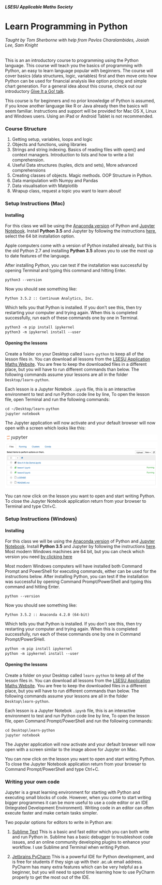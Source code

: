 ##### LSESU Applicable Maths Society
# Learn Programming in Python

###### Taught by Tom Sherborne with help from Pavlos Charalambides, Josiah Lee, Sam Knight

This is an an introductory course to programming using the Python language. This course will teach you the basics of programming with Python, an easy to learn language popular with beginners. The course will cover basics (data structures, logic, variables) first and then move onto how Python can be used for financial analysis like option pricing and simple chart generation. For a general idea about this course, check out our introductory [Give It a Go! talk](https://docs.google.com/presentation/u/1/d/1FHhpGavkM2se9Wfj_FkO1n-plpa4-wDqUkBz-9Ui_MQ).

This course is for beginners and no prior knowledge of Python is assumed, if you know another language like R or Java already then the basics will seem familiar. Instructions and support will be provided for Mac OS X, Linux and Windows users. Using an iPad or Android Tablet is not recommended. 

### Course Structure
1. Getting setup, variables, loops and logic
2. Objects and functions, using libraries
3. Strings and string indexing. Basics of reading files with open() and context managers. Introduction to lists and how to write a list comprehension.
4. Useful Data structures (tuples, dicts and sets), More advanced comprehensions
5. Creating classes of objects. Magic methods. OOP Structure in Python.
6. Data manipulation with Numpy and Pandas
7. Data visualisation with Matplotlib
8. Wrapup class, request a topic you want to learn about!

### Setup Instructions (Mac)
#### Installing

For this class we will be using the [Anaconda version](https://www.continuum.io/downloads) of Python and [Jupyter Notebook](http://jupyter.readthedocs.io/en/latest/install.html). Install __Python 3.5__ and Jupyter by following the instructions [here](https://www.continuum.io/downloads), select the 64 bit installation option.

Apple computers come with a version of Python installed already, but this is the old Python 2.7 and installing **Python 3.5** allows you to use the most up to date features of the language.

After installing Python, you can test if the installation was successful by opening Terminal and typing this command and hitting Enter.
```
python3 --version
```
Now you should see something like:
```
Python 3.5.2 :: Continuum Analytics, Inc.
```
Which tells you that Python is installed. If you don't see this, then try restarting your computer and trying again.
When this is completed successfully, run each of these commands one by one in Terminal. 
```
python3 -m pip install ipykernel
python3 -m ipykernel install --user
```

#### Opening the lessons
Create a folder on your Desktop called `learn-python` to keep all of the lesson files in. You can download all lessons from the [LSESU Application Maths Website](http://www.lsesumaths.com/presentations.html). You are free to keep the downloaded files in a different place, but you will have to run different commands than below. The following commands assume your lessons are all in the folder `Desktop/learn-python`.

Each lesson is a Jupyter Notebok `.ipynb` file, this is an interactive environment to test and run Python code line by line, To open the lesson file, open Terminal and run the following commands:

```
cd ~/Desktop/learn-python
jupyter notebook
```
The Jupyter application will now activate and your default browser will now open with a screen which looks like this:

![Jupyter Opening Screen](images/jupyter_launch.png)

You can now click on the lesson you want to open and start writing Python. To close the Jupyter Notebook application return from your browser to Terminal and type Ctrl+C.

### Setup Instructions (Windows)
#### Installing

For this class we will be using the [Anaconda version](https://www.continuum.io/downloads) of Python and [Jupyter Notebook](http://jupyter.readthedocs.io/en/latest/install.html). Install __Python 3.5__ and Jupyter by following the instructions [here](https://www.continuum.io/downloads). Most modern Windows machines are 64 bit, but you can check which version you need [by clicking here](https://support.microsoft.com/en-gb/kb/827218)

Most modern Windows computers will have installed both Command Prompt and PowerShell for executing commands, either can be used for the instructions below. After installing Python, you can test if the installation was successful by opening Command Prompt/PowerShell and typing this command and hitting Enter.
```
python --version
```
Now you should see something like:
```
Python 3.5.2 :: Anaconda 4.2.0 (64-bit)
```
Which tells you that Python is installed. If you don't see this, then try restarting your computer and trying again.
When this is completed successfully, run each of these commands one by one in Command Prompt/PowerSHell. 
```
python -m pip install ipykernel
python -m ipykernel install --user
```

#### Opening the lessons

Create a folder on your Desktop called `learn-python` to keep all of the lesson files in. You can download all lessons from the [LSESU Application Maths Website](http://www.lsesumaths.com/presentations.html). You are free to keep the downloaded files in a different place, but you will have to run different commands than below. The following commands assume your lessons are all in the folder `Desktop\learn-python`.

Each lesson is a Jupyter Notebok `.ipynb` file, this is an interactive environment to test and run Python code line by line, To open the lesson file, open Command Prompt/PowerShell and run the following commands:

```
cd Desktop\learn-python
jupyter notebook
```
The Jupyter application will now activate and your default browser will now open with a screen similar to the image above for Jupyter on Mac.

You can now click on the lesson you want to open and start writing Python. To close the Jupyter Notebook application return from your browser to Command Prompt/PowerShell and type Ctrl+C.

### Writing your own code

Jupyter is a great learning environment for starting with Python and executing small blocks of code. However, when you come to start writing bigger programmes it can be more useful to use a code editor or an IDE (Integrated Development Environment). Writing code in an editor can often execute faster and make certain tasks simpler.

Two popular options for editors to write in Python are:

1. [Sublime Text](https://www.sublimetext.com/)
	This is a basic and fast editor which you can both write and run Python in. Sublime has a basic debugger to troubleshoot code issues, and an online community developing plugins to enhance your workflow. I use Sublime and Terminal when writing Python.

2. [Jetbrains PyCharm](https://www.jetbrains.com/pycharm/)
	This is a powerful IDE for Python development, and is free for students if they sign up with their .ac.uk email address. PyCharm has many extra features which can be very helpful as a beginner, but you will need to spend time learning how to use PyCharm properly to get the most out of the IDE.


